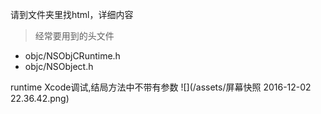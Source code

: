 请到文件夹里找html，详细内容 
>经常要用到的头文件
- objc/NSObjCRuntime.h
- objc/NSObject.h

runtime Xcode调试,结局方法中不带有参数
![](/assets/屏幕快照 2016-12-02 22.36.42.png)

